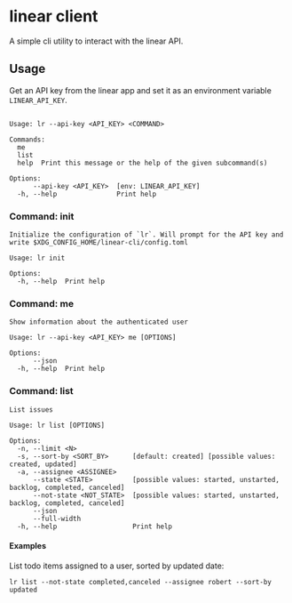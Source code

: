 # linear client

A simple cli utility to interact with the linear API.


## Usage

Get an API key from the linear app and set it as an environment variable `LINEAR_API_KEY`.

```

Usage: lr --api-key <API_KEY> <COMMAND>

Commands:
  me
  list
  help  Print this message or the help of the given subcommand(s)

Options:
      --api-key <API_KEY>  [env: LINEAR_API_KEY]
  -h, --help               Print help
```

### Command: init

```
Initialize the configuration of `lr`. Will prompt for the API key and write $XDG_CONFIG_HOME/linear-cli/config.toml

Usage: lr init

Options:
  -h, --help  Print help
```


### Command: me

```
Show information about the authenticated user

Usage: lr --api-key <API_KEY> me [OPTIONS]

Options:
      --json
  -h, --help  Print help
```

### Command: list

```
List issues

Usage: lr list [OPTIONS]

Options:
  -n, --limit <N>
  -s, --sort-by <SORT_BY>      [default: created] [possible values: created, updated]
  -a, --assignee <ASSIGNEE>
      --state <STATE>          [possible values: started, unstarted, backlog, completed, canceled]
      --not-state <NOT_STATE>  [possible values: started, unstarted, backlog, completed, canceled]
      --json
      --full-width
  -h, --help                   Print help
```

#### Examples

List todo items assigned to a user, sorted by updated date:

```
lr list --not-state completed,canceled --assignee robert --sort-by updated
```
